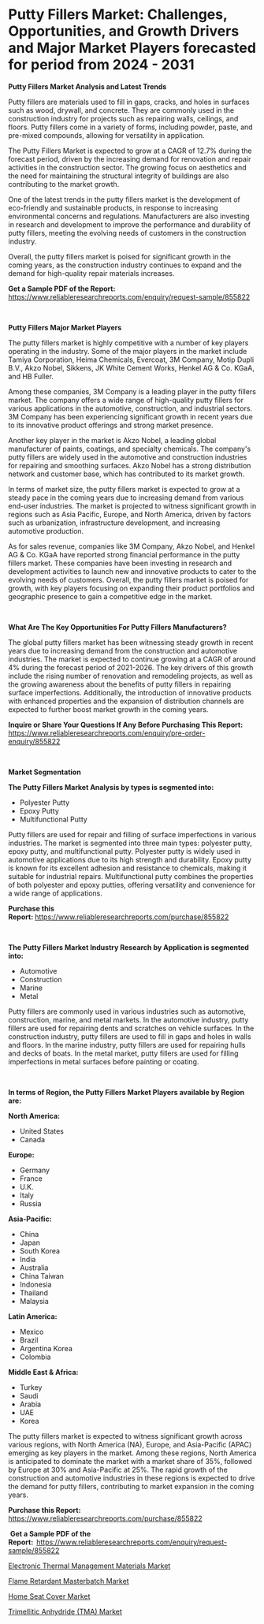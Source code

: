 <p><h1>Putty Fillers Market: Challenges, Opportunities, and Growth Drivers and Major Market Players forecasted for period from 2024 - 2031</h1></p><p><strong>Putty Fillers Market Analysis and Latest Trends</strong></p>
<p><p>Putty fillers are materials used to fill in gaps, cracks, and holes in surfaces such as wood, drywall, and concrete. They are commonly used in the construction industry for projects such as repairing walls, ceilings, and floors. Putty fillers come in a variety of forms, including powder, paste, and pre-mixed compounds, allowing for versatility in application.</p><p>The Putty Fillers Market is expected to grow at a CAGR of 12.7% during the forecast period, driven by the increasing demand for renovation and repair activities in the construction sector. The growing focus on aesthetics and the need for maintaining the structural integrity of buildings are also contributing to the market growth.</p><p>One of the latest trends in the putty fillers market is the development of eco-friendly and sustainable products, in response to increasing environmental concerns and regulations. Manufacturers are also investing in research and development to improve the performance and durability of putty fillers, meeting the evolving needs of customers in the construction industry.</p><p>Overall, the putty fillers market is poised for significant growth in the coming years, as the construction industry continues to expand and the demand for high-quality repair materials increases.</p></p>
<p><strong>Get a Sample PDF of the Report:&nbsp;</strong> <a href="https://www.reliableresearchreports.com/enquiry/request-sample/855822">https://www.reliableresearchreports.com/enquiry/request-sample/855822</a></p>
<p>&nbsp;</p>
<p><strong>Putty Fillers Major Market Players</strong></p>
<p><p>The putty fillers market is highly competitive with a number of key players operating in the industry. Some of the major players in the market include Tamiya Corporation, Heima Chemicals, Evercoat, 3M Company, Motip Dupli B.V., Akzo Nobel, Sikkens, JK White Cement Works, Henkel AG & Co. KGaA, and HB Fuller.</p><p>Among these companies, 3M Company is a leading player in the putty fillers market. The company offers a wide range of high-quality putty fillers for various applications in the automotive, construction, and industrial sectors. 3M Company has been experiencing significant growth in recent years due to its innovative product offerings and strong market presence.</p><p>Another key player in the market is Akzo Nobel, a leading global manufacturer of paints, coatings, and specialty chemicals. The company's putty fillers are widely used in the automotive and construction industries for repairing and smoothing surfaces. Akzo Nobel has a strong distribution network and customer base, which has contributed to its market growth.</p><p>In terms of market size, the putty fillers market is expected to grow at a steady pace in the coming years due to increasing demand from various end-user industries. The market is projected to witness significant growth in regions such as Asia Pacific, Europe, and North America, driven by factors such as urbanization, infrastructure development, and increasing automotive production.</p><p>As for sales revenue, companies like 3M Company, Akzo Nobel, and Henkel AG & Co. KGaA have reported strong financial performance in the putty fillers market. These companies have been investing in research and development activities to launch new and innovative products to cater to the evolving needs of customers. Overall, the putty fillers market is poised for growth, with key players focusing on expanding their product portfolios and geographic presence to gain a competitive edge in the market.</p></p>
<p>&nbsp;</p>
<p><strong>What Are The Key Opportunities For Putty Fillers Manufacturers?</strong></p>
<p><p>The global putty fillers market has been witnessing steady growth in recent years due to increasing demand from the construction and automotive industries. The market is expected to continue growing at a CAGR of around 4% during the forecast period of 2021-2026. The key drivers of this growth include the rising number of renovation and remodeling projects, as well as the growing awareness about the benefits of putty fillers in repairing surface imperfections. Additionally, the introduction of innovative products with enhanced properties and the expansion of distribution channels are expected to further boost market growth in the coming years.</p></p>
<p><strong>Inquire or Share Your Questions If Any Before Purchasing This Report:</strong> <a href="https://www.reliableresearchreports.com/enquiry/pre-order-enquiry/855822">https://www.reliableresearchreports.com/enquiry/pre-order-enquiry/855822</a></p>
<p>&nbsp;</p>
<p><strong>Market Segmentation</strong></p>
<p><strong>The Putty Fillers Market Analysis by types is segmented into:</strong></p>
<p><ul><li>Polyester Putty</li><li>Epoxy Putty</li><li>Multifunctional Putty</li></ul></p>
<p><p>Putty fillers are used for repair and filling of surface imperfections in various industries. The market is segmented into three main types: polyester putty, epoxy putty, and multifunctional putty. Polyester putty is widely used in automotive applications due to its high strength and durability. Epoxy putty is known for its excellent adhesion and resistance to chemicals, making it suitable for industrial repairs. Multifunctional putty combines the properties of both polyester and epoxy putties, offering versatility and convenience for a wide range of applications.</p></p>
<p><strong>Purchase this Report:&nbsp;</strong><a href="https://www.reliableresearchreports.com/purchase/855822">https://www.reliableresearchreports.com/purchase/855822</a></p>
<p>&nbsp;</p>
<p><strong>The Putty Fillers Market Industry Research by Application is segmented into:</strong></p>
<p><ul><li>Automotive</li><li>Construction</li><li>Marine</li><li>Metal</li></ul></p>
<p><p>Putty fillers are commonly used in various industries such as automotive, construction, marine, and metal markets. In the automotive industry, putty fillers are used for repairing dents and scratches on vehicle surfaces. In the construction industry, putty fillers are used to fill in gaps and holes in walls and floors. In the marine industry, putty fillers are used for repairing hulls and decks of boats. In the metal market, putty fillers are used for filling imperfections in metal surfaces before painting or coating.</p></p>
<p>&nbsp;</p>
<p><strong>In terms of Region, the Putty Fillers Market Players available by Region are:</strong></p>
<p>
    <p> <strong> North America: </strong>
        <ul>
            <li>United States</li>
            <li>Canada</li>
        </ul>
        </p> 
    <p> <strong> Europe: </strong>
        <ul>
            <li>Germany</li>
            <li>France</li>
            <li>U.K.</li>
            <li>Italy</li>
            <li>Russia</li>
        </ul>
        </p> 
    <p> <strong> Asia-Pacific: </strong>
        <ul>
            <li>China</li>
            <li>Japan</li>
            <li>South Korea</li>
            <li>India</li>
            <li>Australia</li>
            <li>China Taiwan</li>
            <li>Indonesia</li>
            <li>Thailand</li>
            <li>Malaysia</li>
        </ul>
        </p> 
    <p> <strong> Latin America: </strong>
        <ul>
            <li>Mexico</li>
            <li>Brazil</li>
            <li>Argentina Korea</li>
            <li>Colombia</li>
        </ul>
        </p> 
    <p> <strong> Middle East & Africa: </strong>
        <ul>
            <li>Turkey</li>
            <li>Saudi</li>
            <li>Arabia</li>
            <li>UAE</li>
            <li>Korea</li>
        </ul>
    </p>
    </p>
<p><p>The putty fillers market is expected to witness significant growth across various regions, with North America (NA), Europe, and Asia-Pacific (APAC) emerging as key players in the market. Among these regions, North America is anticipated to dominate the market with a market share of 35%, followed by Europe at 30% and Asia-Pacific at 25%. The rapid growth of the construction and automotive industries in these regions is expected to drive the demand for putty fillers, contributing to market expansion in the coming years.</p></p>
<p><strong>Purchase this Report: </strong><a href="https://www.reliableresearchreports.com/purchase/855822">https://www.reliableresearchreports.com/purchase/855822</a></p>
<p>&nbsp;<strong>Get a Sample PDF of the Report:&nbsp;&nbsp;</strong><a href="https://www.reliableresearchreports.com/enquiry/request-sample/855822">https://www.reliableresearchreports.com/enquiry/request-sample/855822</a></p>
<p><strong></strong></p>
<p><p><a href="https://github.com/joannagoyvaerts/Market-Research-Report-List-1/blob/main/electronic-thermal-management-materials-market.md">Electronic Thermal Management Materials Market</a></p><p><a href="https://github.com/lubmix/Market-Research-Report-List-1/blob/main/flame-retardant-masterbatch-market.md">Flame Retardant Masterbatch Market</a></p><p><a href="https://issuu.com/reportprime-2/docs/home-seat-cover-market-size-2030.pptx">Home Seat Cover Market</a></p><p><a href="https://issuu.com/reportprime-2/docs/trimellitic-anhydride-tma-market-size-2030.pptx">Trimellitic Anhydride (TMA) Market</a></p></p>